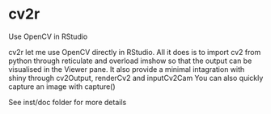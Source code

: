 # cv2r
Use OpenCV in RStudio 

cv2r let me use OpenCV directly in RStudio.
All it does is to import cv2 from python through reticulate and overload imshow so that the output can be visualised in the Viewer pane.
It also provide a minimal intagration with shiny through cv2Output, renderCv2 and inputCv2Cam
You can also quickly capture an image with capture()

See inst/doc folder for more details
